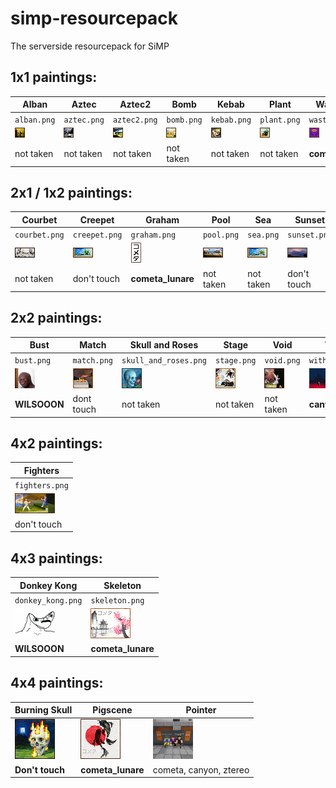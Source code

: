 # simp-resourcepack
The serverside resourcepack for SiMP

## 1x1 paintings:
| Alban | Aztec | Aztec2 | Bomb | Kebab | Plant | Wastelands |
|-------|-------|--------|------|-------|-------|------------|
|`alban.png`|`aztec.png`|`aztec2.png`|`bomb.png`|`kebab.png`|`plant.png`|`wastelands.png`|
|![alban](https://github.com/J-onasJones/simp-resourcepack/raw/main/SiMP-resources/assets/minecraft/textures/painting/alban.png)|![aztec](https://github.com/J-onasJones/simp-resourcepack/raw/main/SiMP-resources/assets/minecraft/textures/painting/aztec.png)|![aztec2](https://github.com/J-onasJones/simp-resourcepack/raw/main/SiMP-resources/assets/minecraft/textures/painting/aztec2.png)|![bomb](https://github.com/J-onasJones/simp-resourcepack/raw/main/SiMP-resources/assets/minecraft/textures/painting/bomb.png)|![kebab](https://github.com/J-onasJones/simp-resourcepack/raw/main/SiMP-resources/assets/minecraft/textures/painting/kebab.png)|![plant](https://github.com/J-onasJones/simp-resourcepack/raw/main/SiMP-resources/assets/minecraft/textures/painting/plant.png)|![wasteland](https://github.com/J-onasJones/simp-resourcepack/raw/main/SiMP-resources/assets/minecraft/textures/painting/wasteland.png)|
|not taken|not taken|not taken|not taken|not taken|not taken|**cometa_lunare**|

## 2x1 / 1x2 paintings:
| Courbet | Creepet | Graham | Pool | Sea | Sunset | Wanderer |
|-------|-------|--------|------|-------|-------|------------|
|`courbet.png`|`creepet.png`|`graham.png`|`pool.png`|`sea.png`|`sunset.png`|`wanderer.png`|
|![courbet](https://github.com/J-onasJones/simp-resourcepack/raw/main/SiMP-resources/assets/minecraft/textures/painting/courbet.png)|![creebet](https://github.com/J-onasJones/simp-resourcepack/raw/main/SiMP-resources/assets/minecraft/textures/painting/creebet.png)|![graham](https://github.com/J-onasJones/simp-resourcepack/raw/main/SiMP-resources/assets/minecraft/textures/painting/graham.png)|![pool](https://github.com/J-onasJones/simp-resourcepack/raw/main/SiMP-resources/assets/minecraft/textures/painting/pool.png)|![sea](https://github.com/J-onasJones/simp-resourcepack/raw/main/SiMP-resources/assets/minecraft/textures/painting/sea.png)|![sunset](https://github.com/J-onasJones/simp-resourcepack/raw/main/SiMP-resources/assets/minecraft/textures/painting/sunset.png)|![wanderer](https://github.com/J-onasJones/simp-resourcepack/raw/main/SiMP-resources/assets/minecraft/textures/painting/wanderer.png)|
|not taken|don't touch|**cometa_lunare**|not taken|not taken|don't touch|**WILSOOON**|

## 2x2 paintings:
| Bust | Match | Skull and Roses | Stage | Void | Wither |
|-------|-------|--------|------|-------|-------|
|`bust.png`|`match.png`|`skull_and_roses.png`|`stage.png`|`void.png`|`wither.png`|
|![bust](https://github.com/J-onasJones/simp-resourcepack/raw/main/SiMP-resources/assets/minecraft/textures/painting/bust.png)|![match](https://github.com/J-onasJones/simp-resourcepack/raw/main/SiMP-resources/assets/minecraft/textures/painting/match.png)|![skull_and_roses](https://github.com/J-onasJones/simp-resourcepack/raw/main/SiMP-resources/assets/minecraft/textures/painting/skull_and_roses.png)|![stage](https://github.com/J-onasJones/simp-resourcepack/raw/main/SiMP-resources/assets/minecraft/textures/painting/stage.png)|![void](https://github.com/J-onasJones/simp-resourcepack/raw/main/SiMP-resources/assets/minecraft/textures/painting/void.png)|![wither](https://github.com/J-onasJones/simp-resourcepack/raw/main/SiMP-resources/assets/minecraft/textures/painting/wither.png)|
|**WILSOOON**|dont touch|not taken|not taken|not taken|**canyon_moon**|
## 4x2 paintings:
| Fighters |
| --- |
|`fighters.png`|
|![fighters](https://github.com/J-onasJones/simp-resourcepack/raw/main/SiMP-resources/assets/minecraft/textures/painting/fighters.png)|
|don't touch|

## 4x3 paintings:
|Donkey Kong| Skeleton|
| --- | -- |
|`donkey_kong.png`|`skeleton.png`|
|![donkey_kong](https://github.com/J-onasJones/simp-resourcepack/raw/main/SiMP-resources/assets/minecraft/textures/painting/donkey_kong.png)|![skeleton](https://github.com/J-onasJones/simp-resourcepack/raw/main/SiMP-resources/assets/minecraft/textures/painting/skeleton.png)|
|**WILSOOON**|**cometa_lunare**|

## 4x4 paintings:
| Burning Skull | Pigscene | Pointer |
| --- | --- | --- |
|![burning_skull](https://github.com/J-onasJones/simp-resourcepack/raw/main/SiMP-resources/assets/minecraft/textures/painting/burning_skull.png)|![pigscene](https://github.com/J-onasJones/simp-resourcepack/raw/main/SiMP-resources/assets/minecraft/textures/painting/pigscene.png)|![pointer](https://github.com/J-onasJones/simp-resourcepack/raw/main/SiMP-resources/assets/minecraft/textures/painting/pointer.png)|
|**Don't touch**|**cometa_lunare**|cometa, canyon, ztereo|
